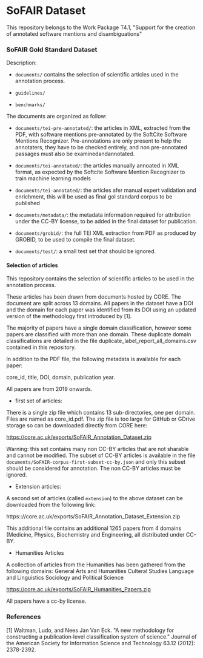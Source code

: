 # SoFAIR Dataset

This repository belongs to the Work Package T4.1, "Support for the creation of annotated software mentions and disambiguations"

### SoFAIR Gold Standard Dataset 

Description: 

* `documents/` contains the selection of scientific articles used in the annotation process. 

* `guidelines/` 

* `benchmarks/`

The documents are organized as follow: 

* `documents/tei-pre-annotated/`: the articles in XML, extracted from the PDF, with software mentions pre-annotated by the SoftCite Software Mentions Recognizer. Pre-annotations are only present to help the annotaters, they have to be checked entirely, and non pre-annotated passages must also be examinedandannotated. 

* `documents/tei-annotated/`: the articles manually annoated in XML format, as expected by the Softcite Software Mention Recognizer to train machine learning models

* `documents/tei-annotated/`: the articles afer manual expert validation and enrichment, this will be used as final gol standard corpus to be published

* `documents/metadata/`: the metadata information required for attribution under the CC-BY license, to be added in the final dataset for publication. 

* `documents/grobid/`: the full TEI XML extraction from PDF as produced by GROBID, to be used to compile the final dataset.

* `documents/test/`: a small test set that should be ignored. 

#### Selection of articles

This repository contains the selection of scientific articles to be used in the annotation process. 

These articles has been drawn from documents hosted by CORE. The document are split across 13 domains. All papers in the dataset have a DOI and the domain for each paper was identified from its DOI using an updated version of the methodology first introduced by [1]. 

The majority of papers have a single domain classification, however some papers are classified with more than one domain. These duplicate domain classifications are detailed in the file duplicate_label_report_all_domains.csv contained in this repository. 

In addition to the PDF file, the following metadata is available for each paper:

core_id, 
title, 
DOI, 
domain, 
publication year. 

All papers are from 2019 onwards. 

* first set of articles: 

There is a single zip file which contains 13 sub-directories, one per domain. Files are named as core_id.pdf. The zip file is too large for GitHub or GDrive storage so can be downloaded directly from CORE here: 

https://core.ac.uk/exports/SoFAIR_Annotation_Dataset.zip 

Warning: this set contains many non CC-BY articles that are not sharable and cannot be modified. The subset of CC-BY articles is available in the file `documents/SoFAIR-corpus-first-subset-cc-by.json` and only this subset should be considered for annotation. The non CC-BY articles must be ignored. 

* Extension articles: 

A second set of articles (called `extension`) to the above dataset can be downloaded from the following link:

https:://core.ac.uk/exports/SoFAIR_Annotation_Dataset_Extension.zip

This additional file contains an additional 1265 papers from 4 domains (Medicine, Physics, Biochemistry and Engineering, all distributed under CC-BY. 

* Humanities Articles

A collection of articles from the Humanities has been gathered from the following domains: 
  General Arts and Humanities
  Culteral Studies
  Language and Linguistics
  Sociology and Political Science

https://core.ac.uk/exports/SoFAIR_Humanities_Papers.zip

All papers have a cc-by license.

### References

[1] Waltman, Ludo, and Nees Jan Van Eck. "A new methodology for constructing a publication‐level classification system of science." Journal of the American Society for Information Science and Technology 63.12 (2012): 2378-2392.
